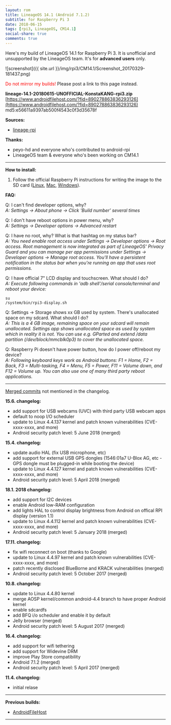 ```yaml
---
layout: rom
title: LineageOS 14.1 (Android 7.1.2)
subtitle: for Raspberry Pi 3
date: 2018-06-15
tags: [rpi3, LineageOS, CM14.1]
social-share: true
comments: true
---
```


Here's my build of LineageOS 14.1 for Raspberry Pi 3. It is unofficial and unsupported by the LineageOS team. It's for **advanced users** only.

![screenshot]({{ site.url }}/img/rpi3/CM14.1/Screenshot_20170329-181437.png)

<span style="color:#FF0000;">Do not mirror my builds!</span> Please post a link to this page instead.

**lineage-14.1-20180615-UNOFFICIAL-KonstaKANG-rpi3.zip**  
[https://www.androidfilehost.com/?fid=890278863836293126](https://www.androidfilehost.com/?fid=890278863836293126)  
md5:e56611a9397ab500f4543c0f3d35678f

**Sources:**

- [lineage-rpi](https://github.com/lineage-rpi)


**Thanks:**

- peyo-hd and everyone who's contributed to android-rpi
- LineageOS team & everyone who's been working on CM14.1

----

**How to install:**

1. Follow the official Raspberry Pi instructions for writing the image to the SD card ([Linux](https://www.raspberrypi.org/documentation/installation/installing-images/linux.md), [Mac](https://www.raspberrypi.org/documentation/installation/installing-images/mac.md), [Windows](https://www.raspberrypi.org/documentation/installation/installing-images/windows.md)).

**FAQ:**

Q: I can't find developer options, why?  
*A: Settings -> About phone -> Click 'Build number' several times*

Q: I don't have reboot options in power menu, why?  
*A: Settings -> Developer options -> Advanced restart*

Q: I have no root, why? What is that hashtag on my status bar?  
*A: You need enable root access under Settings -> Developer options -> Root access. Root management is now integrated as part of LineageOS' Privacy Guard and you can manage per app permissions under Settings -> Developer options -> Manage root access. You'll have a persistent notification in the status bar when you're running an app that uses root permissions.*

Q: I have official 7" LCD display and touchscreen. What should I do?  
*A: Execute following commands in 'adb shell'/serial console/terminal and reboot your device:*

```
su
/system/bin/rpi3-display.sh
```

Q: Settings -> Storage shows xx GB used by system. There's unallocated space on my sdcard. What should I do?  
*A: This is a 4 GB image, remaining space on your sdcard will remain unallocated. Settings app shows unallocated space as used by system which in reality it is not. You can use e.g. GParted and extend /data partition (/dev/block/mmcblk0p3) to cover the unallocated space.*

Q: Raspberry Pi doesn't have power button, how do I power off/reboot my device?  
*A: Following keyboard keys work as Android buttons: F1 = Home, F2 = Back, F3 = Multi-tasking, F4 = Menu, F5 = Power, F11 = Volume down, and F12 = Volume up. You can also use one of many third party reboot applications.*

----

[Merged commits](https://review.lineageos.org/#/q/status:merged++branch:cm-14.1+-project:%255E.*device.*+-project:%255E.*kernel.*,n,z) not mentioned in the changelog.

**15.6. changelog:**

- add support for USB webcams (UVC) with third party USB webcam apps
- default to noop I/O scheduler
- update to Linux 4.4.137 kernel and patch known vulnerabilities (CVE-xxxx-xxxx, and more)
- Android security patch level: 5 June 2018 (merged)

**15.4. changelog:**

- update audio HAL (fix USB microphone, etc)
- add support for external USB GPS dongles (1546:01a7 U-Blox AG, etc - GPS dongle must be plugged-in while booting the device)
- update to Linux 4.4.127 kernel and patch known vulnerabilities (CVE-xxxx-xxxx, and more)
- Android security patch level: 5 April 2018 (merged)

**18.1. 2018 changelog:**

- add support for I2C devices
- enable Android low-RAM configuration
- add lights HAL to control display brightness from Android on offical RPI display (version 1.1)
- update to Linux 4.4.112 kernel and patch known vulnerabilities (CVE-xxxx-xxxx, and more)
- Android security patch level: 5 January 2018 (merged)

**17.11. changelog:**

- fix wifi reconnect on boot (thanks to Google)
- update to Linux 4.4.97 kernel and patch known vulnerabilities (CVE-xxxx-xxxx, and more)
- patch recently disclosed BlueBorne and KRACK vulnerabilities (merged)
- Android security patch level: 5 October 2017 (merged)

**10.8. changelog:**

- update to Linux 4.4.80 kernel
- merge AOSP kernel/common android-4.4 branch to have proper Android kernel
- enable sdcardfs
- add BFQ i/o scheduler and enable it by default
- Jelly browser (merged)
- Android security patch level: 5 August 2017 (merged)

**16.4. changelog:**

- add support for wifi tethering
- add support for Widevine DRM
- improve Play Store compatibility
- Android 7.1.2 (merged)
- Android security patch level: 5 April 2017 (merged)

**11.4. changelog:**

- initial relase

----

**Previous builds:**

- [AndroidFileHost](https://www.androidfilehost.com/?w=files&flid=170874)

----
